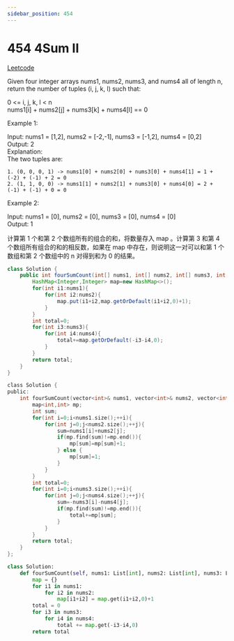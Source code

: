 ```yaml
---
sidebar_position: 454
---
```


# 454 4Sum II


[Leetcode](https://leetcode.com/problems/4sum-ii/)


Given four integer arrays nums1, nums2, nums3, and nums4 all of length n, return the number of tuples (i, j, k, l) such that:

0 <= i, j, k, l < n  
nums1[i] + nums2[j] + nums3[k] + nums4[l] == 0
 

Example 1:

Input: nums1 = [1,2], nums2 = [-2,-1], nums3 = [-1,2], nums4 = [0,2]  
Output: 2  
Explanation:  
The two tuples are:  
```
1. (0, 0, 0, 1) -> nums1[0] + nums2[0] + nums3[0] + nums4[1] = 1 + (-2) + (-1) + 2 = 0
2. (1, 1, 0, 0) -> nums1[1] + nums2[1] + nums3[0] + nums4[0] = 2 + (-1) + (-1) + 0 = 0
```

Example 2:

Input: nums1 = [0], nums2 = [0], nums3 = [0], nums4 = [0]  
Output: 1

计算第 1 个和第 2 个数组所有的组合的和，将数量存入 map 。计算第 3 和第 4 个数组所有组合的和的相反数，如果在 map 中存在，则说明这一对可以和第 1 个数组和第 2 个数组中的 n 对得到和为 0 的结果。

```java
class Solution {
    public int fourSumCount(int[] nums1, int[] nums2, int[] nums3, int[] nums4) {
        HashMap<Integer,Integer> map=new HashMap<>();
        for(int i1:nums1){
            for(int i2:nums2){
                map.put(i1+i2,map.getOrDefault(i1+i2,0)+1);
            }
        }
        int total=0;
        for(int i3:nums3){
            for(int i4:nums4){
                total+=map.getOrDefault(-i3-i4,0);
            }
        }
        return total;
    }
}
```

```c
class Solution {
public:
    int fourSumCount(vector<int>& nums1, vector<int>& nums2, vector<int>& nums3, vector<int>& nums4) {
        map<int,int> mp;
        int sum;
        for(int i=0;i<nums1.size();++i){
            for(int j=0;j<nums2.size();++j){
                sum=nums1[i]+nums2[j];
                if(mp.find(sum)!=mp.end()){
                    mp[sum]=mp[sum]+1;
                } else {
                    mp[sum]=1;
                }
            }
        }
        int total=0;
        for(int i=0;i<nums3.size();++i){
            for(int j=0;j<nums4.size();++j){
                sum=-nums3[i]-nums4[j];
                if(mp.find(sum)!=mp.end()){
                    total+=mp[sum];
                }
            }
        }
        return total;
    }
};
```

```python
class Solution:
    def fourSumCount(self, nums1: List[int], nums2: List[int], nums3: List[int], nums4: List[int]) -> int:
        map = {}
        for i1 in nums1:
            for i2 in nums2:
                map[i1+i2] = map.get(i1+i2,0)+1
        total = 0
        for i3 in nums3:
            for i4 in nums4:
                total += map.get(-i3-i4,0)
        return total
```